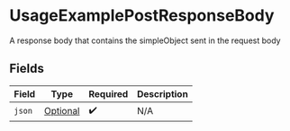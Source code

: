 # UsageExamplePostResponseBody

A response body that contains the simpleObject sent in the request body


## Fields

| Field                                                                             | Type                                                                              | Required                                                                          | Description                                                                       |
| --------------------------------------------------------------------------------- | --------------------------------------------------------------------------------- | --------------------------------------------------------------------------------- | --------------------------------------------------------------------------------- |
| `json`                                                                            | [Optional<UsageExamplePostJson>](../../models/operations/UsageExamplePostJson.md) | :heavy_check_mark:                                                                | N/A                                                                               |